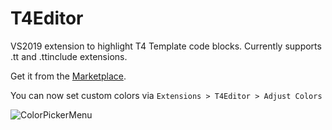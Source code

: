 # T4Editor

VS2019 extension to highlight T4 Template code blocks.
Currently supports .tt and .ttinclude extensions.

Get it from the [Marketplace](https://marketplace.visualstudio.com/items?itemName=TimMaes.t4editor).

You can now set custom colors via `Extensions > T4Editor > Adjust Colors`

![ColorPickerMenu](https://i.ibb.co/GkgNZs9/Color-Picker.png")


